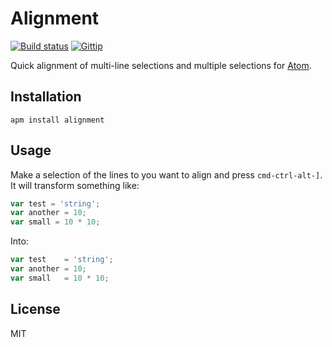 # Alignment

[![Build status][travis-image]][travis-url]
[![Gittip][gittip-image]][gittip-url]

Quick alignment of multi-line selections and multiple selections for [Atom](https://atom.io/packages/alignment).

## Installation

```
apm install alignment
```

## Usage

Make a selection of the lines to you want to align and press `cmd-ctrl-alt-]`. It will transform something like:

```js
var test = 'string';
var another = 10;
var small = 10 * 10;
```

Into:

```js
var test    = 'string';
var another = 10;
var small   = 10 * 10;
```

## License

MIT

[travis-image]: https://img.shields.io/travis/blakeembrey/atom-alignment.svg?style=flat
[travis-url]: https://travis-ci.org/blakeembrey/atom-alignment
[gittip-image]: https://img.shields.io/gittip/blakeembrey.svg?style=flat
[gittip-url]: https://www.gittip.com/blakeembrey

